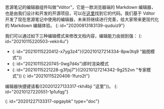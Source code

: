 思源笔记的编辑器组件叫做“Vditor”，它是一款浏览器端的 Markdown 编辑器，也是由我们设计和开发的开源项目，可以在[这里](https://github.com/Vanessa219/vditor)找到它的代码。我们基于 Vditor 开发了现在思源笔记中使用的编辑器，未来将继续进行完善，给大家带来更现代化的 Markdown 编辑体验。
{: id="20200813183139-quduiz9"}

我们可以通过如下三种编辑模式来修改文档内容，编辑能力由弱到强：
{: id="20210115220503-vekir4u"}

* {: id="20210115220412-x7yg3z4"}((20210127214334-8pw3tq9 "脑图模式"))
* {: id="20210115220745-0wg7d4s"}即时渲染模式
* {: id="20210115221228-g3fjsj7"}((20210127214342-9g252vn "专家模式"))
{: id="20210115220406-1furo2t"}

编辑器快捷键请看((20201227133317-rkh4bji "这里"))。
{: id="20210127220551-1p1ufqg"}


{: id="20201227133317-opgaybk" type="doc"}
